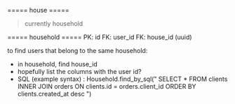 ===== house =====
> currently household 

===== household =====
PK: id
FK: user_id
FK: house_id (uuid)

to find users that belong to the same household:
- in household, find house_id 
- hopefully list the columns with the user id? 
- SQL (example syntax) : 
Household.find_by_sql("
  SELECT * FROM clients
  INNER JOIN orders ON clients.id = orders.client_id
  ORDER BY clients.created_at desc
")
